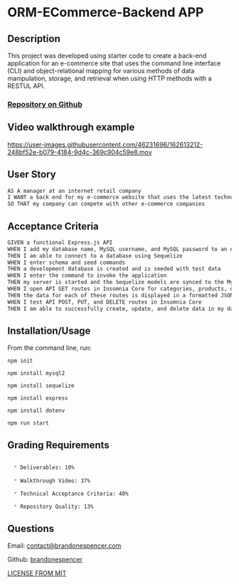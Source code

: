 # ORM-ECommerce-Backend APP


## Description 

This project was developed using starter code to create a back-end application for an e-commerce site that uses the command line interface (CLI) and object-relational mapping for various methods of data manipulation, storage, and retrieval when using HTTP methods with a RESTUL API.  


### [Repository on Github](https://github.com/brandonespencer/ORM-ECommerce)


## Video walkthrough example 



https://user-images.githubusercontent.com/46231696/162613212-248bf52e-b079-4184-9d4c-369c904c59e8.mov




## User Story

```md
AS A manager at an internet retail company
I WANT a back end for my e-commerce website that uses the latest technologies
SO THAT my company can compete with other e-commerce companies
```

## Acceptance Criteria

```md
GIVEN a functional Express.js API
WHEN I add my database name, MySQL username, and MySQL password to an environment variable file
THEN I am able to connect to a database using Sequelize
WHEN I enter schema and seed commands
THEN a development database is created and is seeded with test data
WHEN I enter the command to invoke the application
THEN my server is started and the Sequelize models are synced to the MySQL database
WHEN I open API GET routes in Insomnia Core for categories, products, or tags
THEN the data for each of these routes is displayed in a formatted JSON
WHEN I test API POST, PUT, and DELETE routes in Insomnia Core
THEN I am able to successfully create, update, and delete data in my database

```
## Installation/Usage

From the command line, run:

`npm init`

`npm install mysql2`

`npm install sequelize`

`npm install express`

`npm install dotenv`

`npm run start`






## Grading Requirements

```md

  * Deliverables: 10%
  
  * Walkthrough Video: 37%

  * Technical Acceptance Criteria: 40%

  * Repository Quality: 13%

  ```

## Questions
 
 Email: <a href="mailto:contact@brandonespencer.com">contact@brandonespencer.com</a>

 Github: <a href="https://github.com/brandonespencer">brandonespencer</a>


[LICENSE FROM MIT](/Users//ORM-ECommerce-/LICENSE)

